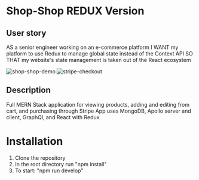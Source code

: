 # Shop-Shop REDUX Version

## User story
AS a senior engineer working on an e-commerce platform
I WANT my platform to use Redux to manage global state instead of the Context API
SO THAT my website's state management is taken out of the React ecosystem

![shop-shop-demo](https://user-images.githubusercontent.com/91970214/165879512-dd9491a1-d772-41ab-aa41-44b43463adf0.gif)
![stripe-checkout](https://user-images.githubusercontent.com/91970214/165879540-2298b5c7-29c4-4483-9594-bd74786a05d2.gif)


## Description
Full MERN Stack application for viewing products, adding and editing from cart, and purchasing through Stripe
App uses MongoDB, Apollo server and client, GraphQl, and React with Redux 

# Installation
1. Clone the repository
2. In the root directory run "npm install"
3. To start: "npm run develop"
